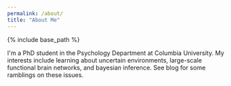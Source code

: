 ```yaml
---
permalink: /about/
title: "About Me"
---
```

{% include base_path %}

I'm a PhD student in the Psychology Department at Columbia University. My interests include learning about uncertain environments, large-scale functional brain networks, and bayesian inference. See blog for some ramblings on these issues. 